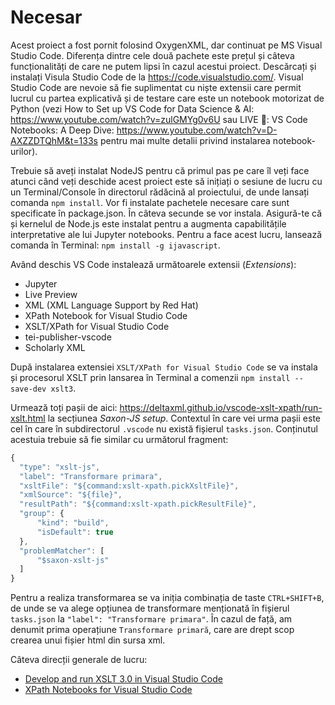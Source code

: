 # Necesar

Acest proiect a fost pornit folosind OxygenXML, dar continuat pe MS Visual Studio Code. Diferența dintre cele două pachete este prețul și câteva funcționalități de care ne putem lipsi în cazul acestui proiect. Descărcați și instalați Visula Studio Code de la https://code.visualstudio.com/. Visual Studio Code are nevoie să fie suplimentat cu niște extensii care permit lucrul cu partea explicativă și de testare care este un notebook motorizat de Python (vezi How to Set up VS Code for Data Science & AI: https://www.youtube.com/watch?v=zulGMYg0v6U sau LIVE 🔴: VS Code Notebooks: A Deep Dive: https://www.youtube.com/watch?v=D-AXZZDTQhM&t=133s pentru mai multe detalii privind instalarea notebook-urilor).

Trebuie să aveți instalat NodeJS pentru că primul pas pe care îl veți face atunci când veți deschide acest proiect este să inițiați o sesiune de lucru cu un Terminal/Console în directorul rădăcină al proiectului, de unde lansați comanda `npm install`. Vor fi instalate pachetele necesare care sunt specificate în package.json. În câteva secunde se vor instala. Asigură-te că și kernelul de Node.js este instalat pentru a augmenta capabilitățile interpretative ale lui Jupyter notebooks. Pentru a face acest lucru, lansează comanda în Terminal: `npm install -g ijavascript`.

Având deschis VS Code instalează următoarele extensii (*Extensions*):

- Jupyter
- Live Preview
- XML (XML Language Support by Red Hat)
- XPath Notebook for Visual Studio Code
- XSLT/XPath for Visual Studio Code
- tei-publisher-vscode
- Scholarly XML

După instalarea extensiei `XSLT/XPath for Visual Studio Code` se va instala și procesorul XSLT prin lansarea în Terminal a comenzii `npm install --save-dev xslt3`.

Urmează toți pașii de aici: https://deltaxml.github.io/vscode-xslt-xpath/run-xslt.html la secțiunea *Saxon-JS setup*. Contextul în care vei urma pașii este cel în care în subdirectorul `.vscode` nu există fișierul `tasks.json`. Conținutul acestuia trebuie să fie similar cu următorul fragment:

```javascript
{
  "type": "xslt-js",
  "label": "Transformare primara",
  "xsltFile": "${command:xslt-xpath.pickXsltFile}",
  "xmlSource": "${file}",
  "resultPath": "${command:xslt-xpath.pickResultFile}",
  "group": {
      "kind": "build",
      "isDefault": true
  },
  "problemMatcher": [
      "$saxon-xslt-js"
  ]
}
```

Pentru a realiza transformarea se va iniția combinația de taste `CTRL+SHIFT+B`, de unde se va alege opțiunea de transformare menționată în fișierul `tasks.json` la `"label": "Transformare primara"`. În cazul de față, am denumit prima operațiune `Transformare primară`, care are drept scop crearea unui fișier html din sursa xml.

Câteva direcții generale de lucru:

- [Develop and run XSLT 3.0 in Visual Studio Code](https://www.youtube.com/watch?v=fdxfXaJw6SY)
- [XPath Notebooks for Visual Studio Code](https://www.youtube.com/watch?v=S6VHQNruZfw)